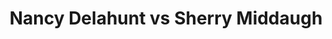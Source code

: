 ---
title: Nancy Delahunt vs Sherry Middaugh
player1:
  name: Delahunt, Nancy
  percent: 85
  wins: 6
  losses: 2
player2:
  name: Middaugh, Sherry
  percent: 69
  wins: 2
  losses: 6
games:
- player1:
    team: NS
    position: Lead
    percent: 83
    win: 1
    loss: 0
  player2:
    team: SK
    position: Fourth
    percent: 74
    win: 0
    loss: 1
  event: Hearts
  year: 1996
  draw: Round Robin(9)
  score: NS 5 - SK 3
- player1:
    team: NS
    position: Lead
    percent: 75
    win: 0
    loss: 1
  player2:
    team: 'ON'
    position: Third
    percent: 59
    win: 1
    loss: 0
  event: Hearts
  year: 1999
  draw: Round Robin(17)
  score: NS 5 - ON 6
- player1:
    team: NS
    position: Lead
    percent: 72
    win: 1
    loss: 0
  player2:
    team: 'ON'
    position: Fourth
    percent: 68
    win: 0
    loss: 1
  event: Hearts
  year: 2001
  draw: Round Robin(1)
  score: NS 6 - ON 5
- player1:
    team: CA
    position: Lead
    percent: 82
    win: 1
    loss: 0
  player2:
    team: 'ON'
    position: Fourth
    percent: 70
    win: 0
    loss: 1
  event: Hearts
  year: 2002
  draw: Round Robin(10)
  score: CA 8 - ON 5
- player1:
    team: CA
    position: Lead
    percent: 93
    win: 1
    loss: 0
  player2:
    team: 'ON'
    position: Fourth
    percent: 79
    win: 0
    loss: 1
  event: Hearts
  year: 2002
  draw: Semi-Final(20)
  score: ON 6 - CA 8
- player1:
    team: CA
    position: Lead
    percent: 94
    win: 1
    loss: 0
  player2:
    team: 'ON'
    position: Fourth
    percent: 55
    win: 0
    loss: 1
  event: Hearts
  year: 2004
  draw: Round Robin(9)
  score: ON 7 - CA 9
- player1:
    team: CA
    position: Lead
    percent: 99
    win: 1
    loss: 0
  player2:
    team: 'ON'
    position: Fourth
    percent: 70
    win: 0
    loss: 1
  event: Hearts
  year: 2004
  draw: Page 1-2(19)
  score: ON 8 - CA 9
- player1:
    team: NS
    position: Lead
    percent: 86
    win: 0
    loss: 1
  player2:
    team: 'ON'
    position: Fourth
    percent: 80
    win: 1
    loss: 0
  event: Hearts
  year: 2008
  draw: Round Robin(16)
  score: ON 9 - NS 5
- player1:
    team: JON
    position: Lead
    percent: 88
    win: 1
    loss: 0
  player2:
    team: MID
    position: Fourth
    percent: 59
    win: 0
    loss: 1
  event: Trials (Women)
  year: 2001
  draw: Round Robin(6)
  score: JON 8 - MID 2
- player1:
    team: CJO
    position: Lead
    percent: 91
    win: 0
    loss: 1
  player2:
    team: MID
    position: Fourth
    percent: 84
    win: 1
    loss: 0
  event: Trials (Women)
  year: 2005
  draw: Round Robin(17)
  score: CJO 8 - MID 9
---
